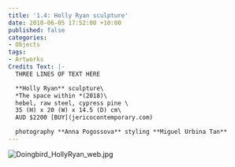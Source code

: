 ```yaml
---
title: '1.4: Holly Ryan sculpture'
date: 2018-06-05 17:52:00 +10:00
published: false
categories:
- Objects
tags:
- Artworks
Credits Text: |-
  THREE LINES OF TEXT HERE

  **Holly Ryan** sculpture\
  *The space within *(2018)\
  hebel, raw steel, cypress pine \
  35 (H) x 20 (W) x 14.5 (D) cm\
  AUD $2200 [BUY](jericocontemporary.com)

  photography **Anna Pogossova** styling **Miguel Urbina Tan**
---
```


![Doingbird_HollyRyan_web.jpg](/uploads/Doingbird_HollyRyan_web.jpg)